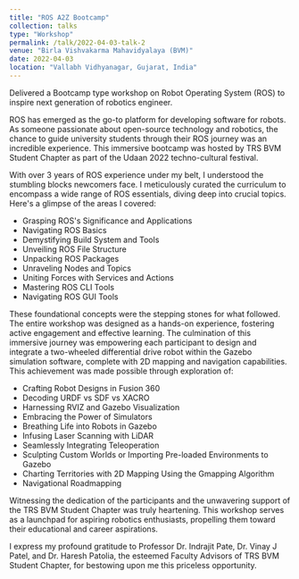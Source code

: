 ```yaml
---
title: "ROS A2Z Bootcamp"
collection: talks
type: "Workshop"
permalink: /talk/2022-04-03-talk-2
venue: "Birla Vishvakarma Mahavidyalaya (BVM)"
date: 2022-04-03
location: "Vallabh Vidhyanagar, Gujarat, India"
---
```


Delivered a Bootcamp type workshop on Robot Operating System (ROS) to inspire next generation of robotics engineer.

ROS has emerged as the go-to platform for developing software for robots. As someone passionate about open-source technology and robotics, the chance to guide university students through their ROS journey was an incredible experience. This immersive bootcamp was hosted by TRS BVM Student Chapter as part of the Udaan 2022 techno-cultural festival.

With over 3 years of ROS experience under my belt, I understood the stumbling blocks newcomers face. I meticulously curated the curriculum to encompass a wide range of ROS essentials, diving deep into crucial topics. Here's a glimpse of the areas I covered:

- Grasping ROS's Significance and Applications
- Navigating ROS Basics
- Demystifying Build System and Tools
- Unveiling ROS File Structure
- Unpacking ROS Packages
- Unraveling Nodes and Topics
- Uniting Forces with Services and Actions
- Mastering ROS CLI Tools
- Navigating ROS GUI Tools

These foundational concepts were the stepping stones for what followed. The entire workshop was designed as a hands-on experience, fostering active engagement and effective learning. The culmination of this immersive journey was empowering each participant to design and integrate a two-wheeled differential drive robot within the Gazebo simulation software, complete with 2D mapping and navigation capabilities. This achievement was made possible through exploration of:

- Crafting Robot Designs in Fusion 360
- Decoding URDF vs SDF vs XACRO
- Harnessing RVIZ and Gazebo Visualization
- Embracing the Power of Simulators
- Breathing Life into Robots in Gazebo
- Infusing Laser Scanning with LiDAR
- Seamlessly Integrating Teleoperation
- Sculpting Custom Worlds or Importing Pre-loaded Environments to Gazebo
- Charting Territories with 2D Mapping Using the Gmapping Algorithm
- Navigational Roadmapping

Witnessing the dedication of the participants and the unwavering support of the TRS BVM Student Chapter was truly heartening. This workshop serves as a launchpad for aspiring robotics enthusiasts, propelling them toward their educational and career aspirations.

I express my profound gratitude to Professor Dr. Indrajit Pate, Dr. Vinay J Patel, and Dr. Haresh Patolia, the esteemed Faculty Advisors of TRS BVM Student Chapter, for bestowing upon me this priceless opportunity.
